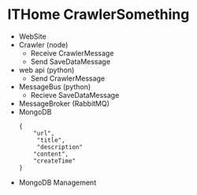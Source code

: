 # ITHome CrawlerSomething
- WebSite
- Crawler (node)
  - Receive CrawlerMessage
  - Send SaveDataMessage
- web api (python)
  - Send CrawlerMessage
- MessageBus (python)
  - Recieve SaveDataMessage
- MessageBroker (RabbitMQ)
- MongoDB
  ````
  {
      "url",
       "title",
       "description"
      "content",
      "createTime"
  }
  ````
- MongoDB Management

